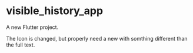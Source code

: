# visible_history_app

A new Flutter project.

The Icon is changed, but properly need a new with somthing different than the full text.